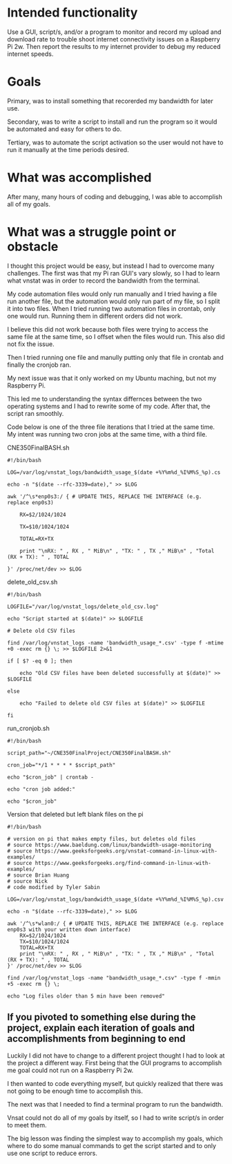 # Intended functionality

Use a GUI, script/s, and/or a program to monitor and record my upload and download rate to trouble shoot internet connectivity issues on a Raspberry Pi 2w. Then report the results to my internet provider to debug my reduced internet speeds. 

# Goals

Primary, was to install something that recorerded my bandwidth for later use.

Secondary, was to write a script to install and run the program so it would be automated and easy for others to do.

Tertiary, was to automate the script activation so the user would not have to run it manually at the time periods desired.

#  What was accomplished

After many, many hours of coding and debugging, I was able to accomplish all of my goals.

#  What was a struggle point or obstacle

I thought this project would be easy, but instead I had to overcome many challenges. 
The first was that my Pi ran GUI's vary slowly, so I had to learn what vnstat was in order to record the bandwidth from the terminal.

My code automation files would only run manually and I tried having a file run another file, but the automation would only run part of my file, so I split it into two files. When I tried running two automation files in crontab, only one would run. Running them in different orders did not work.

I believe this did not work because both files were trying to access the same file at the same time, so I offset when the files would run. This also did not fix the issue.

Then I tried running one file and manully putting only that file in crontab and finally the cronjob ran.

My next issue was that it only worked on my Ubuntu maching, but not my Raspberry Pi.

This led me to understanding the syntax differnces between the two operating systems and I had to rewrite some of my code. 
After that, the script ran smoothly.

Code below is one of the three file iterations that I tried at the same time. My intent was running two cron jobs at the same time, with a third file.

CNE350FinalBASH.sh  

```
#!/bin/bash

LOG=/var/log/vnstat_logs/bandwidth_usage_$(date +%Y%m%d_%I%M%S_%p).cs

echo -n "$(date --rfc-3339=date)," >> $LOG

awk '/^\s*enp0s3:/ { # UPDATE THIS, REPLACE THE INTERFACE (e.g. replace enp0s3)

    RX=$2/1024/1024

    TX=$10/1024/1024

    TOTAL=RX+TX

    print "\nRX: " , RX , " MiB\n" , "TX: " , TX ," MiB\n" , "Total (RX + TX): " , TOTAL

}' /proc/net/dev >> $LOG
```

delete_old_csv.sh
```
#!/bin/bash

LOGFILE="/var/log/vnstat_logs/delete_old_csv.log"

echo "Script started at $(date)" >> $LOGFILE

# Delete old CSV files

find /var/log/vnstat_logs -name 'bandwidth_usage_*.csv' -type f -mtime +0 -exec rm {} \; >> $LOGFILE 2>&1

if [ $? -eq 0 ]; then

    echo "Old CSV files have been deleted successfully at $(date)" >> $LOGFILE

else

    echo "Failed to delete old CSV files at $(date)" >> $LOGFILE

fi
```

run_cronjob.sh  

```
#!/bin/bash

script_path="~/CNE350FinalProject/CNE350FinalBASH.sh"

cron_job="*/1 * * * * $script_path"

echo "$cron_job" | crontab -

echo "cron job added:"

echo "$cron_job"
```
Version that deleted but left blank files on the pi

```
#!/bin/bash

# version on pi that makes empty files, but deletes old files
# source https://www.baeldung.com/linux/bandwidth-usage-monitoring
# source https://www.geeksforgeeks.org/vnstat-command-in-linux-with-examples/
# source https://www.geeksforgeeks.org/find-command-in-linux-with-examples/
# source Brian Huang
# source Nick
# code modified by Tyler Sabin

LOG=/var/log/vnstat_logs/bandwidth_usage_$(date +%Y%m%d_%I%M%S_%p).csv

echo -n "$(date --rfc-3339=date)," >> $LOG

awk '/^\s*wlan0:/ { # UPDATE THIS, REPLACE THE INTERFACE (e.g. replace enp0s3 with your written down interface)
    RX=$2/1024/1024
    TX=$10/1024/1024
    TOTAL=RX+TX
    print "\nRX: " , RX , " MiB\n" , "TX: " , TX ," MiB\n" , "Total (RX + TX): " , TOTAL
}' /proc/net/dev >> $LOG

find /var/log/vnstat_logs -name "bandwidth_usage_*.csv" -type f -mmin +5 -exec rm {} \;

echo "Log files older than 5 min have been removed"
```
## If you pivoted to something else during the project, explain each iteration of goals and accomplishments from beginning to end

Luckily I did not have to change to a different project thought I had to look at the project a different way. First being that the GUI programs to accomplish me goal could not run on a Raspberry Pi 2w. 

I then wanted to code everything myself, but quickly realized that there was not going to be enough time to accomplish this.

The next was that I needed to find a terminal program to run the bandwidth.

Vnsat could not do all of my goals by itself, so I had to write script/s in order to meet them. 

The big lesson was finding the simplest way to accomplish my goals, which where to do some manual commands to get the script started and to only use one script to reduce errors. 
